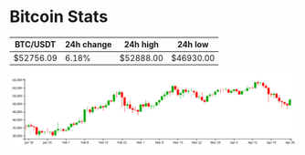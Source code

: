 # Bitcoin Stats

BTC/USDT|24h change|24h high|24h low|
|---|---|---|---|
|$52756.09|6.18%|$52888.00|$46930.00|

<img src="./chart.svg">
